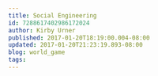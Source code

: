 ```yaml
---
title: Social Engineering
id: 7288617402986172024
author: Kirby Urner
published: 2017-01-20T18:19:00.004-08:00
updated: 2017-01-20T21:23:19.893-08:00
blog: world_game
tags: 
---
```


